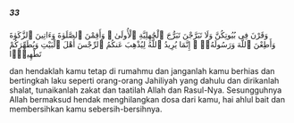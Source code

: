 ##### 33

<span class="ayah">وَقَرْنَ فِى بُيُوتِكُنَّ وَلَا تَبَرَّجْنَ تَبَرُّجَ ٱلْجَٰهِلِيَّةِ ٱلْأُولَىٰ ۖ وَأَقِمْنَ ٱلصَّلَوٰةَ وَءَاتِينَ ٱلزَّكَوٰةَ وَأَطِعْنَ ٱللَّهَ وَرَسُولَهُۥٓ ۚ إِنَّمَا يُرِيدُ ٱللَّهُ لِيُذْهِبَ عَنكُمُ ٱلرِّجْسَ أَهْلَ ٱلْبَيْتِ وَيُطَهِّرَكُمْ تَطْهِيرًۭا</span>

<span class="ayah_translation">dan hendaklah kamu tetap di rumahmu dan janganlah kamu berhias dan bertingkah laku seperti orang-orang Jahiliyah yang dahulu dan dirikanlah shalat, tunaikanlah zakat dan taatilah Allah dan Rasul-Nya. Sesungguhnya Allah bermaksud hendak menghilangkan dosa dari kamu, hai ahlul bait dan membersihkan kamu sebersih-bersihnya.</span>
